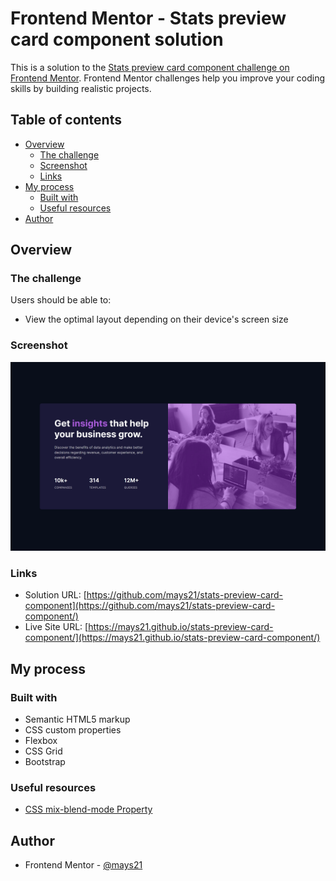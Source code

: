# Frontend Mentor - Stats preview card component solution

This is a solution to the [Stats preview card component challenge on Frontend Mentor](https://www.frontendmentor.io/challenges/stats-preview-card-component-8JqbgoU62). Frontend Mentor challenges help you improve your coding skills by building realistic projects.

## Table of contents

- [Overview](#overview)
  - [The challenge](#the-challenge)
  - [Screenshot](#screenshot)
  - [Links](#links)
- [My process](#my-process)
  - [Built with](#built-with)
  - [Useful resources](#useful-resources)
- [Author](#author)

## Overview

### The challenge

Users should be able to:

- View the optimal layout depending on their device's screen size

### Screenshot

![](./screenshot.png)

### Links

- Solution URL: [https://github.com/mays21/stats-preview-card-component](https://github.com/mays21/stats-preview-card-component/)
- Live Site URL: [https://mays21.github.io/stats-preview-card-component/](https://mays21.github.io/stats-preview-card-component/)

## My process

### Built with

- Semantic HTML5 markup
- CSS custom properties
- Flexbox
- CSS Grid
- Bootstrap

### Useful resources

- [CSS mix-blend-mode Property](https://www.w3schools.com/cssref/pr_mix-blend-mode.asp)

## Author

- Frontend Mentor - [@mays21](https://www.frontendmentor.io/profile/mays21)
